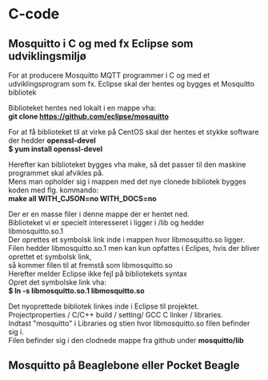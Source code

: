 # C-code

## Mosquitto i C og med fx Eclipse som udviklingsmiljø
For at producere Mosquitto MQTT programmer i C og med et udviklingsprogram som fx. Eclipse skal der hentes og bygges et Mosquitto bibliotek <br>

Biblioteket hentes ned lokalt i en mappe vha: <br>
**git clone https://github.com/eclipse/mosquitto**

For at få biblioteket til at virke på CentOS skal der hentes et stykke software der hedder **openssl-devel** <br>
**$ yum install openssl-devel**

Herefter kan biblioteket bygges vha make, så det passer til den maskine programmet skal afvikles på. <br>
Mens man opholder sig i mappen med det nye clonede bibliotek bygges koden med flg. kommando: <br>
**make all WITH_CJSON=no WITH_DOCS=no**

Der er en masse filer i denne mappe der er hentet ned.  <br>
Biblioteket vi er specielt interesseret i ligger i /lib og hedder libmosquitto.so.1 <br>
Der oprettes et symbolsk link inde i mappen hvor libmosquitto.so ligger.  <br>
Filen hedder libmosquitto.so.1 men kan kun opfattes i Eclipes, hvis der bliver oprettet et symbolsk link,  <br>
så kommer filen til at fremstå som libmosquitto.so  <br>
Herefter melder Eclipse ikke fejl på bibliotekets syntax <br>
Opret det symbolske link vha: <br>
**$ ln -s libmosquitto.so.1 libmosquitto.so** <br>


Det nyoprettede bibliotek linkes inde i Eclipse til projektet. <br>
Projectproperties /  C/C++ build / setting/ GCC C linker / libraries. <br>
Indtast "mosquitto" i Libraries og stien hvor libmosquitto.so filen befinder sig i.  <br>
Filen befinder sig i den clodnede mappe fra github under **mosquitto/lib**  <br>

## Mosquitto på Beaglebone eller Pocket Beagle

